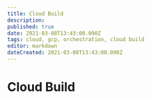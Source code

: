 ```yaml
---
title: Cloud Build
description: 
published: true
date: 2021-03-08T13:43:00.090Z
tags: cloud, gcp, orchestration, cloud build
editor: markdown
dateCreated: 2021-03-08T13:43:00.090Z
---
```


# Cloud Build